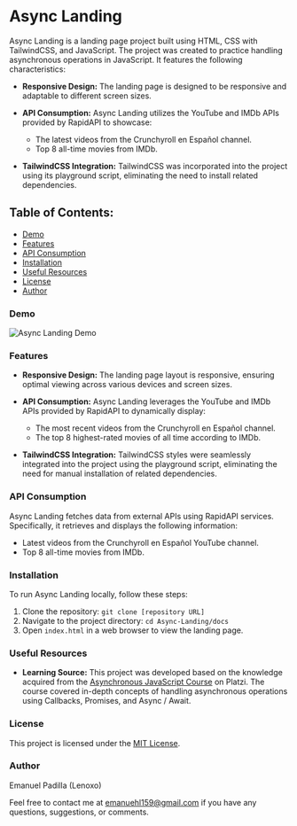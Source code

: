 # Async Landing

Async Landing is a landing page project built using HTML, CSS with TailwindCSS, and JavaScript. The project was created to practice handling asynchronous operations in JavaScript. It features the following characteristics:

- **Responsive Design:** The landing page is designed to be responsive and adaptable to different screen sizes.

- **API Consumption:** Async Landing utilizes the YouTube and IMDb APIs provided by RapidAPI to showcase:
  - The latest videos from the Crunchyroll en Español channel.
  - Top 8 all-time movies from IMDb.

- **TailwindCSS Integration:** TailwindCSS was incorporated into the project using its playground script, eliminating the need to install related dependencies.

## Table of Contents:
- [Demo](#demo)
- [Features](#features)
- [API Consumption](#api-consumption)
- [Installation](#installation)
- [Useful Resources](#useful-resources)
- [License](#license)
- [Author](#author)

### Demo

![Async Landing Demo](https://media.giphy.com/media/v1.Y2lkPTc5MGI3NjExZWVmMTcxODEwOTEyODQ1MTE5ZDU4NzM1YzAxYTBiYzUxYzU5MDczYiZlcD12MV9pbnRlcm5hbF9naWZzX2dpZklkJmN0PWc/SV2HgHVB1KFBQArk8U/giphy.gif)

### Features

- **Responsive Design:** The landing page layout is responsive, ensuring optimal viewing across various devices and screen sizes.

- **API Consumption:** Async Landing leverages the YouTube and IMDb APIs provided by RapidAPI to dynamically display:
  - The most recent videos from the Crunchyroll en Español channel.
  - The top 8 highest-rated movies of all time according to IMDb.

- **TailwindCSS Integration:** TailwindCSS styles were seamlessly integrated into the project using the playground script, eliminating the need for manual installation of related dependencies.

### API Consumption

Async Landing fetches data from external APIs using RapidAPI services. Specifically, it retrieves and displays the following information:

- Latest videos from the Crunchyroll en Español YouTube channel.
- Top 8 all-time movies from IMDb.

### Installation

To run Async Landing locally, follow these steps:

1. Clone the repository: `git clone [repository URL]`
2. Navigate to the project directory: `cd Async-Landing/docs`
3. Open `index.html` in a web browser to view the landing page.

### Useful Resources

- **Learning Source:** This project was developed based on the knowledge acquired from the [Asynchronous JavaScript Course](https://platzi.com/cursos/asincronismo-js/) on Platzi. The course covered in-depth concepts of handling asynchronous operations using Callbacks, Promises, and Async / Await.

### License

This project is licensed under the [MIT License](LICENSE).

### Author

Emanuel Padilla (Lenoxo)

Feel free to contact me at [emanuehl159@gmail.com](mailto:emanuehl159@gmail.com) if you have any questions, suggestions, or comments.
